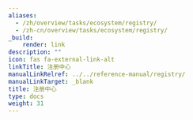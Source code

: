 ```yaml
---
aliases:
  - /zh/overview/tasks/ecosystem/registry/
  - /zh-cn/overview/tasks/ecosystem/registry/
_build:
    render: link
description: ""
icon: fas fa-external-link-alt
linkTitle: 注册中心
manualLinkRelref: ../../reference-manual/registry/
manualLinkTarget: _blank
title: 注册中心
type: docs
weight: 31
---
```

